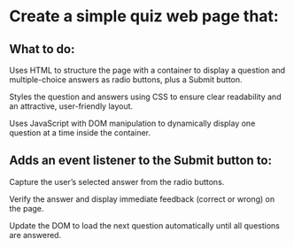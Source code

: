 # Create a simple quiz web page that:

## What to do:
Uses HTML to structure the page with a container to display a question and multiple-choice answers as radio buttons, plus a Submit button.

Styles the question and answers using CSS to ensure clear readability and an attractive, user-friendly layout.

Uses JavaScript with DOM manipulation to dynamically display one question at a time inside the container.

## Adds an event listener to the Submit button to:

Capture the user’s selected answer from the radio buttons.

Verify the answer and display immediate feedback (correct or wrong) on the page.

Update the DOM to load the next question automatically until all questions are answered.